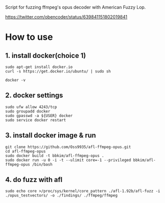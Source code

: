 Script for fuzzing ffmpeg's opus decoder with American Fuzzy Lop.

https://twitter.com/obencoder/status/639841151802019841

# How to use

## 1. install docker(choice 1)

    sudo apt-get install docker.io
    curl -s https://get.docker.io/ubuntu/ | sudo sh
    
    docker -v
    
## 2. docker settings

    sudo ufw allow 4243/tcp
    sudo groupadd docker
    sudo gpasswd -a ${USER} docker
    sudo service docker restart

## 3. install docker image & run

    git clone https://github.com/Oss9935/afl-ffmpeg-opus.git
    cd afl-ffmpeg-opus
    sudo docker build -t bbkim/afl-ffmpeg-opus .
    sudo docker run -u 0 -i -t --ulimit core=-1 --privileged bbkim/afl-ffmpeg-opus /bin/bash

## 4. do fuzz with afl

    sudo echo core >/proc/sys/kernel/core_pattern ./afl-1.92b/afl-fuzz -i ./opus_testvectors/ -o ./findings/ ./ffmpeg/ffmpeg
